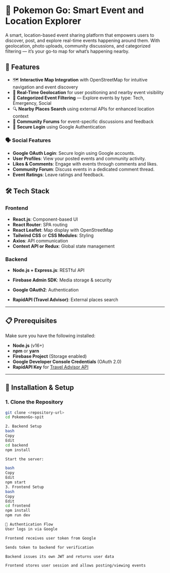 # 📍 Pokemon Go: Smart Event and Location Explorer

A smart, location-based event sharing platform that empowers users to discover, post, and explore real-time events happening around them. With geolocation, photo uploads, community discussions, and categorized filtering — it’s your go-to map for what’s happening nearby.

## 🚀 Features

- 🗺️ **Interactive Map Integration** with OpenStreetMap for intuitive navigation and event discovery  
- 📍 **Real-Time Geolocation** for user positioning and nearby event visibility  
- 🧭 **Categorized Event Filtering** — Explore events by type: Tech, Emergency, Social  
- 🔍 **Nearby Places Search** using external APIs for enhanced location context  
- 💬 **Community Forums** for event-specific discussions and feedback  
- 🔐 **Secure Login** using Google Authentication

### 🗣️ Social Features
- **Google OAuth Login**: Secure login using Google accounts.
- **User Profiles**: View your posted events and community activity.
- **Likes & Comments**: Engage with events through comments and likes.
- **Community Forum**: Discuss events in a dedicated comment thread.
- **Event Ratings**: Leave ratings and feedback.


## 🛠️ Tech Stack

### Frontend
- **React.js**: Component-based UI
- **React Router**: SPA routing
- **React Leaflet**: Map display with OpenStreetMap
- **Tailwind CSS** or **CSS Modules**: Styling
- **Axios**: API communication
- **Context API or Redux**: Global state management

### Backend
- **Node.js + Express.js**: RESTful API
- **Firebase Admin SDK**: Media storage & security
- **Google OAuth2**: Authentication

- **RapidAPI (Travel Advisor)**: External places search

---

## 📋 Prerequisites

Make sure you have the following installed:

- **Node.js** (v16+)
- **npm** or **yarn**
- **Firebase Project** (Storage enabled)
- **Google Developer Console Credentials** (OAuth 2.0)
- **RapidAPI Key** for [Travel Advisor API](https://rapidapi.com/apidojo/api/travel-advisor/)

---

## 🚀 Installation & Setup

### 1. Clone the Repository

```bash
git clone <repository-url>
cd PokemonGo-spit

2. Backend Setup
bash
Copy
Edit
cd backend
npm install

Start the server:

bash
Copy
Edit
npm start
3. Frontend Setup
bash
Copy
Edit
cd frontend
npm install
npm run dev

🔐 Authentication Flow
User logs in via Google

Frontend receives user token from Google

Sends token to backend for verification

Backend issues its own JWT and returns user data

Frontend stores user session and allows posting/viewing events




